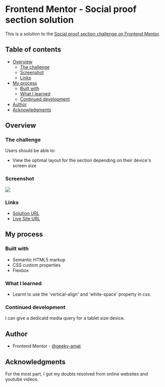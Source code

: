 # Frontend Mentor - Social proof section solution

This is a solution to the [Social proof section challenge on Frontend Mentor](https://www.frontendmentor.io/challenges/social-proof-section-6e0qTv_bA). 

## Table of contents

- [Overview](#overview)
  - [The challenge](#the-challenge)
  - [Screenshot](#screenshot)
  - [Links](#links)
- [My process](#my-process)
  - [Built with](#built-with)
  - [What I learned](#what-i-learned)
  - [Continued development](#continued-development)
- [Author](#author)
- [Acknowledgments](#acknowledgments)

## Overview

### The challenge

Users should be able to:

- View the optimal layout for the section depending on their device's screen size

### Screenshot

![](./screenshot.jpg)


### Links

- [Solution URL](https://github.com/geeky-amat/social-proof-section-master)
- [Live Site URL](https://geeky-amat.github.io/social-proof-section-master/)

## My process

### Built with

- Semantic HTML5 markup
- CSS custom properties
- Flexbox

### What I learned

- Learnt to use the 'vertical-align' and 'white-space' property in css.

### Continued development

I can give a dedicatd media query for a tablet size device.

## Author

- Frontend Mentor - [@geeky-amat](https://www.frontendmentor.io/profile/geeky-amat)


## Acknowledgments

For the most part, I got my doubts resolved from online websites and youtube videos.
